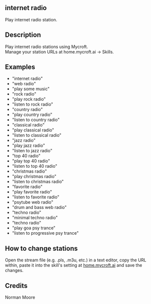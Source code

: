 ## internet radio
Play internet radio station.

## Description 
Play internet radio stations using Mycroft.  
Manage your station URLs at home.mycroft.ai -> Skills.

## Examples 
* "internet radio"
* "web radio"
* "play some music"
* "rock radio"
* "play rock radio"
* "listen to rock radio"
* "country radio"
* "play country radio"
* "listen to country radio"
* "classical radio"
* "play classical radio"
* "listen to classical radio"
* "jazz radio"
* "play jazz radio"
* "listen to jazz radio"
* "top 40 radio"
* "play top 40 radio"
* "listen to top 40 radio"
* "christmas radio"
* "play christmas radio"
* "listen to christmas radio"
* "favorite radio"
* "play favorite radio"
* "listen to favorite radio"
* "psytube web radio"
* "drum and bass web radio"
* "techno radio"
* "minimal techno radio"
* "techno radio"
* "play goa psy trance"
* "listen to progressive psy trance"
## How to change stations
Open the stream file (e.g. .pls, .m3u, etc.) in a text editor, copy the URL within, paste it into the skill's setting at [home.mycroft.ai](home.mycroft.ai) and save the changes.

## Credits 
Norman Moore

